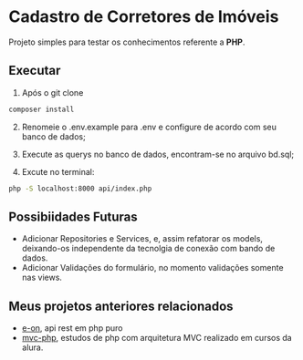 # Cadastro de Corretores de Imóveis

<p>
Projeto simples para testar os conhecimentos referente a <b>PHP</b>.
</p>

## Executar

1. Após o git clone

```bash
composer install
```
2. Renomeie o .env.example para .env e configure de acordo com seu banco de dados;

3. Execute as querys no banco de dados, encontram-se no arquivo bd.sql;

4. Excute no terminal:

```bash
php -S localhost:8000 api/index.php
```

## Possibiidades Futuras

- Adicionar Repositories e Services, e, assim refatorar os models, deixando-os independente da 
  tecnolgia de conexão com bando de dados.
- Adicionar Validações do formulário, no momento validações somente nas views.

## Meus projetos anteriores relacionados
 - [e-on](https://github.com/tunim73/e-on_api_php_puro_com_react), api rest em php puro
 - [mvc-php](https://github.com/tunim73/mvc-php), estudos de php com arquitetura MVC realizado
   em cursos da alura.